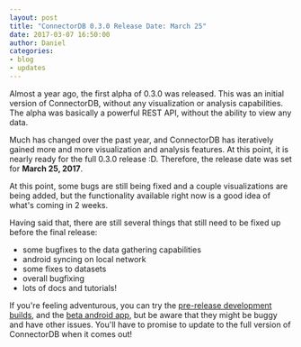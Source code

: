 ```yaml
---
layout: post
title: "ConnectorDB 0.3.0 Release Date: March 25"
date: 2017-03-07 16:50:00
author: Daniel
categories:
- blog
- updates
---
```


Almost a year ago, the first alpha of 0.3.0 was released. This was an initial version of ConnectorDB, without any visualization
or analysis capabilities. The alpha was basically a powerful REST API, without the ability to view any data.

Much has changed over the past year, and ConnectorDB has iteratively gained more and more visualization and analysis features.
At this point, it is nearly ready for the full 0.3.0 release :D. Therefore, the release date was set for **March 25, 2017**.

At this point, some bugs are still being fixed and a couple visualizations are being added, but the functionality available right now
is a good idea of what's coming in 2 weeks.

Having said that, there are still several things that still need to be fixed up before the final release:

- some bugfixes to the data gathering capabilities
- android syncing on local network
- some fixes to datasets
- overall bugfixing
- lots of docs and tutorials!

If you're feeling adventurous, you can try the [pre-release development builds](https://keybase.pub/dkumor/connectordb), and the [beta android app](https://play.google.com/apps/testing/com.connectordb_android), but be aware that they might be buggy
and have other issues. You'll have to promise to update to the full version of ConnectorDB when it comes out!
